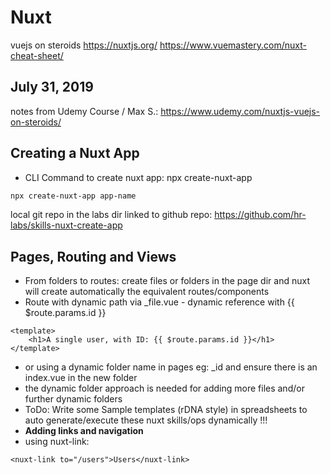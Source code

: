 # Nuxt
vuejs on steroids
https://nuxtjs.org/
https://www.vuemastery.com/nuxt-cheat-sheet/


July 31, 2019
-------------

notes from Udemy Course / Max S.:
https://www.udemy.com/nuxtjs-vuejs-on-steroids/

## Creating a Nuxt App 

- CLI Command to create nuxt app: npx create-nuxt-app <app-name>
```bash
npx create-nuxt-app app-name
```
local git repo in the labs dir linked to github repo:
https://github.com/hr-labs/skills-nuxt-create-app

## Pages, Routing and Views

- From folders to routes: create files or folders in the page dir and nuxt will create automatically the equivalent routes/components
- Route with dynamic path via _file.vue - dynamic reference with {{ $route.params.id }}
```vue
<template>
    <h1>A single user, with ID: {{ $route.params.id }}</h1>
</template>
```
- or using a dynamic folder name in pages eg: _id and ensure there is an index.vue in the new folder
- the dynamic folder approach is needed for adding more files and/or further dynamic folders
- ToDo: Write some Sample templates (rDNA style) in spreadsheets to auto generate/execute these nuxt skills/ops dynamically !!!
- __Adding links and navigation__
- using nuxt-link:
```vue
<nuxt-link to="/users">Users</nuxt-link>
```


